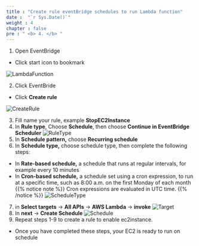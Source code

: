 ```yaml
---
title : "Create rule eventBridge schedules to run Lambda function"
date :  "`r Sys.Date()`" 
weight : 4 
chapter : false
pre : " <b> 4. </b> "
---
```



1. Open EventBridge
  + Click start icon to bookmark
  
![LambdaFunction](/images/4.EventBridge/001-eventbridge.png)

2. Click EventBride 
  + Click **Create rule**

![CreateRule](/images/4.EventBridge/002-eventbridge.png)

3. Fill name your rule, example **StopEC2Instance**
4. In **Rule type**, Choose **Schedule**, then choose **Continue in EventBridge Scheduler**
![RuleType](/images/4.EventBridge/004-eventbridge.png) 
5. In **Schedule pattern,** choose **Recurring schedule**
6. In **Schedule type,** choose schedule type, then complete the following steps:
  + In **Rate-based schedule,** a schedule that runs at regular intervals, for example every 10 minutes
  + In **Cron-based schedule,** a schedule set using a cron expression, to run at a specific time, such as 8:00 a.m. on the first Monday of each month
  {{% notice note %}}
  Cron expressions are evaluated in UTC time.
  {{% /notice %}}
![ScheduleType](/images/4.EventBridge/006-eventbridge.png)
7. in **Select targets** → **All APIs** → **AWS Lambda** → **invoke**
![Target](/images/4.EventBridge/007-eventbridge.png)
8. In **next** → **Create Schedule**
![Schedule](/images/4.EventBridge/008-eventbridge.png)
9. Repeat steps 1-9 to create a rule to enable ec2instance.
  + Once you have completed these steps, your EC2 is ready to run on schedule
